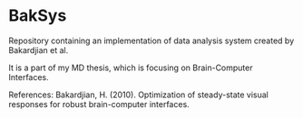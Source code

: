 # BakSys

Repository containing an implementation of data analysis system created by Bakardjian et al.

It is a part of my MD thesis, which is focusing on Brain-Computer Interfaces.

References:
Bakardjian, H. (2010). Optimization of steady-state visual responses for robust brain-computer interfaces.
